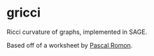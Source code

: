 # gricci

Ricci curvature of graphs, implemented in SAGE.

Based off of a worksheet by [Pascal Romon](http://perso-math.univ-mlv.fr/users/romon.pascal/).
